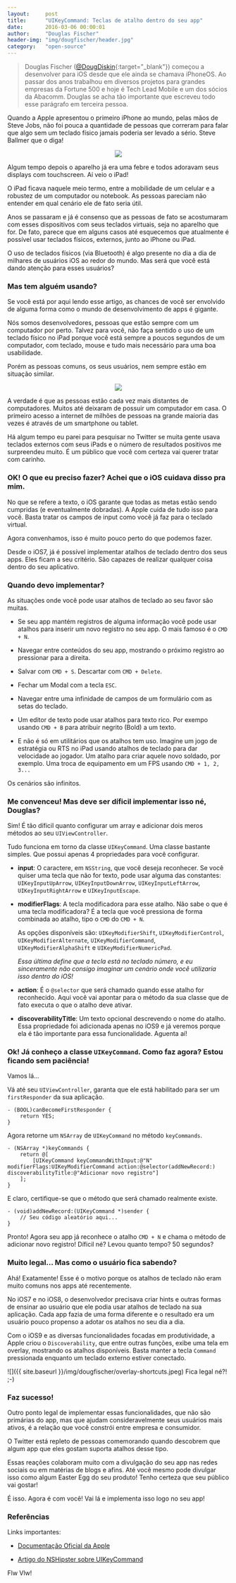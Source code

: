 ```yaml
---
layout:     post
title:      "UIKeyCommand: Teclas de atalho dentro do seu app"
date:       2016-03-06 00:00:01
author:     "Douglas Fischer"
header-img: "img/dougfischer/header.jpg"
category:   "open-source"
---
```


> Douglas Fischer ([@DougDiskin](https://twitter.com/DougDiskin){:target="_blank"}) começou a desenvolver para iOS desde que ele ainda se chamava iPhoneOS. Ao passar dos anos trabalhou em diversos projetos para grandes empresas da Fortune 500 e hoje é Tech Lead Mobile e um dos sócios da Abacomm. Douglas se acha tão importante que escreveu todo esse parágrafo em terceira pessoa.


Quando a Apple apresentou o primeiro iPhone ao mundo, pelas mãos de Steve Jobs, não foi pouca a quantidade de pessoas que correram para falar que algo sem um teclado físico jamais poderia ser levado a sério. Steve Ballmer que o diga! 

<center><img src="{{ site.baseurl }}/img/dougfischer/ballmer.jpg"></img></center>

Algum tempo depois o aparelho já era uma febre e todos adoravam seus displays com touchscreen. Aí veio o iPad!

O iPad ficava naquele meio termo, entre a mobilidade de um celular e a robustez de um computador ou notebook. As pessoas pareciam não entender em qual cenário ele de fato seria útil.

Anos se passaram e já é consenso que as pessoas de fato se acostumaram com esses dispositivos com seus teclados virtuais, seja no aparelho que for. De fato, parece que em alguns casos até esquecemos que atualmente é possível usar teclados físicos, externos, junto ao iPhone ou iPad.

O uso de teclados físicos (via Bluetooth) é algo presente no dia a dia de milhares de usuários iOS ao redor do mundo. Mas será que você está dando atenção para esses usuários?


### Mas tem alguém usando?

Se você está por aqui lendo esse artigo, as chances de você ser envolvido de alguma forma como o mundo de desenvolvimento de apps é gigante. 

Nós somos desenvolvedores, pessoas que estão sempre com um computador por perto. Talvez para você, não faça sentido o uso de um teclado físico no iPad porque você está sempre a poucos segundos de um computador, com teclado, mouse e tudo mais necessário para uma boa usabilidade.

Porém as pessoas comuns, os seus usuários, nem sempre estão em situação similar.

<center><img src="{{ site.baseurl }}/img/dougfischer/ipadpro.png"></img></center>

A verdade é que as pessoas estão cada vez mais distantes de computadores. Muitos até deixaram de possuir um computador em casa. O primeiro acesso a internet de milhões de pessoas na grande maioria das vezes é através de um smartphone ou tablet.

Há algum tempo eu parei para pesquisar no Twitter se muita gente usava teclados externos com seus iPads e o número de resultados positivos me surpreendeu muito. É um público que você com certeza vai querer tratar com carinho.


### OK! O que eu preciso fazer? Achei que o iOS cuidava disso pra mim.

No que se refere a texto, o iOS garante que todas as metas estão sendo cumpridas (e eventualmente dobradas). A Apple cuida de tudo isso para você. Basta tratar os campos de input como você já faz para o teclado virtual.

Agora convenhamos, isso é muito pouco perto do que podemos fazer.

Desde o iOS7, já é possível implementar atalhos de teclado dentro dos seus apps. Eles ficam a seu critério. São capazes de realizar qualquer coisa dentro do seu aplicativo. 


### Quando devo implementar?

As situações onde você pode usar atalhos de teclado ao seu favor são muitas. 

* Se seu app mantém registros de alguma informação você pode usar atalhos para inserir um novo registro no seu app. O mais famoso é o `CMD + N`.

* Navegar entre conteúdos do seu app, mostrando o próximo registro ao pressionar para a direita.

* Salvar com `CMD + S`. Descartar com `CMD + Delete`.

* Fechar um Modal com a tecla `ESC`.

* Navegar entre uma infinidade de campos de um formulário com as setas do teclado.

* Um editor de texto pode usar atalhos para texto rico. Por exempo usando `CMD + B` para atribuir negrito (Bold) a um texto.

* E não é só em utilitários que os atalhos tem uso. Imagine um jogo de estratégia ou RTS no iPad usando atalhos de teclado para dar velocidade ao jogador. Um atalho para criar aquele novo soldado, por exemplo. Uma troca de equipamento em um FPS usando `CMD + 1, 2, 3...`

Os cenários são infinitos.


### Me convenceu! Mas deve ser díficil implementar isso né, Douglas?

Sim! É tão díficil quanto configurar um array e adicionar dois meros métodos ao seu `UIViewController`.

Tudo funciona em torno da classe `UIKeyCommand`. Uma classe bastante simples. Que possui apenas 4 propriedades para você configurar.

* **input**: O caractere, em `NSString`, que você deseja reconhecer. Se você quiser uma tecla que não for texto, pode usar alguma das constantes: `UIKeyInputUpArrow`, `UIKeyInputDownArrow`, `UIKeyInputLeftArrow`, `UIKeyInputRightArrow` e `UIKeyInputEscape`.

* **modifierFlags**: A tecla modificadora para esse atalho. Não sabe o que é uma tecla modificadora? É a tecla que você pressiona de forma combinada ao atalho, tipo o `CMD` do `CMD + N`. 

	As opções disponíveis são: `UIKeyModifierShift`, `UIKeyModifierControl`, `UIKeyModifierAlternate`, `UIKeyModifierCommand`, `UIKeyModifierAlphaShift` e `UIKeyModifierNumericPad`. 

	*Essa última define que a tecla está no teclado número, e eu sinceramente não consigo imaginar um cenário onde você utilizaria isso dentro do iOS!*
	
* **action**: É o `@selector` que será chamado quando esse atalho for reconhecido. Aqui você vai apontar para o método da sua classe que de fato executa o que o atalho deve ativar.

* **discoverabilityTitle**: Um texto opcional descrevendo o nome do atalho. Essa propriedade foi adicionada apenas no iOS9 e já veremos porque ela é tão importante para essa funcionalidade. Aguenta aí! 



### Ok! Já conheço a classe `UIKeyCommand`. Como faz agora? Estou ficando sem paciência! 

Vamos lá...

Vá até seu `UIViewController`, garanta que ele está habilitado para ser um `firstResponder` da sua aplicação.


~~~objc
- (BOOL)canBecomeFirstResponder {
    return YES;
}
~~~ 


Agora retorne um `NSArray` de `UIKeyCommand` no método `keyCommands`.


~~~objc
- (NSArray *)keyCommands {
	return @[
		[UIKeyCommand keyCommandWithInput:@"N" modifierFlags:UIKeyModifierCommand action:@selector(addNewRecord:) discoverabilityTitle:@"Adicionar novo registro"]
	];
}
~~~ 


E claro, certifique-se que o método que será chamado realmente existe.


~~~objc
- (void)addNewRecord:(UIKeyCommand *)sender {
	// Seu código aleatório aqui...
}
~~~ 

Pronto! Agora seu app já reconhece o atalho `CMD + N` e chama o método de adicionar novo registro! Díficil né? Levou quanto tempo? 50 segundos?


### Muito legal... Mas como o usuário fica sabendo?

Ahá! Exatamente! Esse é o motivo porque os atalhos de teclado não eram muito comuns nos apps até recentemente. 

No iOS7 e no iOS8, o desenvolvedor precisava criar hints e outras formas de ensinar ao usuário que ele podia usar atalhos de teclado na sua aplicação. Cada app fazia de uma forma diferente e o resultado era um usuário pouco propenso a adotar os atalhos no seu dia a dia.

Com o iOS9 e as diversas funcionalidades focadas em produtividade, a Apple criou o `Discoverability`, que entre outras funções, exibe uma tela em overlay, mostrando os atalhos disponíveis. Basta manter a tecla `Command` pressionada enquanto um teclado externo estiver conectado.

![]({{ site.baseurl }}/img/dougfischer/overlay-shortcuts.jpeg)
<span class="caption text-muted">Fica legal né?! ;-)</span>


### Faz sucesso!

Outro ponto legal de implementar essas funcionalidades, que não são primárias do app, mas que ajudam consideravelmente seus usuários mais ativos, é a relação que você constrói entre empresa e consumidor.

O Twitter está repleto de pessoas comemorando quando descobrem que algum app que eles gostam suporta atalhos desse tipo.

Essas reações colaboram muito com a divulgação do seu app nas redes sociais ou em matérias de blogs e afins. Até você mesmo pode divulgar isso como algum Easter Egg do seu produto! Tenho certeza que seu público vai gostar! 

É isso. Agora é com você! Vai lá e implementa isso logo no seu app!


### Referências

Links importantes:

* [Documentação Oficial da Apple](https://developer.apple.com/library/ios/documentation/UIKit/Reference/UIKeyCommand_class/)

* [Artigo do NSHipster sobre UIKeyCommand](http://nshipster.com/uikeycommand/)

Flw Vlw! 